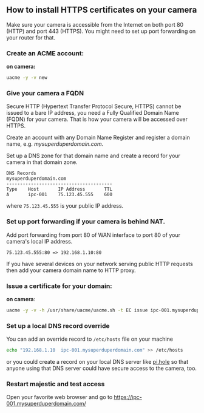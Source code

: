 How to install HTTPS certificates on your camera
------------------------------------------------

Make sure your camera is accessible from the Internet on both port 80 (HTTP)
and port 443 (HTTPS). You might need to set up port forwarding on your router
for that.

### Create an ACME account:

__on camera:__

```bash
uacme -y -v new
```

### Give your camera a FQDN

Secure HTTP (Hypertext Transfer Protocol Secure, HTTPS) cannot be issued to a bare IP address,
you need a Fully Qualified Domain Name (FQDN) for your camera. That is how your camera will
be accessed over HTTPS.

Create an account with any Domain Name Register and register a domain name, e.g. _mysuperduperdomain.com_.

Set up a DNS zone for that domain name and create a record for your camera in that domain zone.

```console
DNS Records
mysuperduperdomain.com
---------------------------------------
Type    Host       IP Address       TTL
A       ipc-001    75.123.45.555    600
```

where `75.123.45.555` is your public IP address.

### Set up port forwarding if your camera is behind NAT.

Add port forwarding from port 80 of WAN interface to port 80 of your camera's local IP address.

```console
75.123.45.555:80 => 192.168.1.10:80
```

If you have several devices on your network serving public HTTP requests then add your
camera domain name to HTTP proxy.

### Issue a certificate for your domain:

__on camera__:

```bash
uacme -y -v -h /usr/share/uacme/uacme.sh -t EC issue ipc-001.mysuperduperdomain.com
```

### Set up a local DNS record override

You can add an override record to `/etc/hosts` file on your machine

```bash
echo "192.168.1.10  ipc-001.mysuperduperdomain.com" >> /etc/hosts
```

or you could create a record on your local DNS server like [pi.hole](https://pi-hole.net/)
so that anyone using that DNS server could have secure access to the camera, too.

### Restart majestic and test access

Open your favorite web browser and go to <https://ipc-001.mysuperduperdomain.com/>
